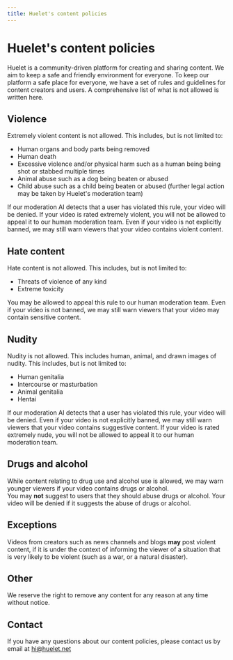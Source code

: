 ```yaml
---
title: Huelet's content policies
---
```


# Huelet's content policies
Huelet is a community-driven platform for creating and sharing content. We aim to keep a safe and friendly environment for everyone. To keep our platform a safe place for everyone, we have a set of rules and guidelines for content creators and users. A comprehensive list of what is not allowed is written here.

## Violence
Extremely violent content is not allowed. This includes, but is not limited to:
 - Human organs and body parts being removed
 - Human death
 - Excessive violence and/or physical harm such as a human being being shot or stabbed multiple times
 - Animal abuse such as a dog being beaten or abused
 - Child abuse such as a child being beaten or abused (further legal action may be taken by Huelet's moderation team)  
  
If our moderation AI detects that a user has violated this rule, your video will be denied. If your video is rated extremely violent, you will not be allowed to appeal it to our human moderation team. Even if your video is not explicitly banned, we may still warn viewers that your video contains violent content.

## Hate content
Hate content is not allowed. This includes, but is not limited to:
 - Threats of violence of any kind
 - Extreme toxicity  
  
You may be allowed to appeal this rule to our human moderation team. Even if your video is not banned, we may still warn viewers that your video may contain sensitive content.

## Nudity
Nudity is not allowed. This includes human, animal, and drawn images of nudity. This includes, but is not limited to:
 - Human genitalia
 - Intercourse or masturbation
 - Animal genitalia
 - Hentai  
  
If our moderation AI detects that a user has violated this rule, your video will be denied. Even if your video is not explicitly banned, we may still warn viewers that your video contains suggestive content. If your video is rated extremely nude, you will not be allowed to appeal it to our human moderation team.
## Drugs and alcohol
While content relating to drug use and alcohol use is allowed, we may warn younger viewers if your video contains drugs or alcohol.  
You may **not** suggest to users that they should abuse drugs or alcohol. Your video will be denied if it suggests the abuse of drugs or alcohol.

## Exceptions
Videos from creators such as news channels and blogs **may** post violent content, if it is under the context of informing the viewer of a situation that is very likely to be violent (such as a war, or a natural disaster).

## Other
We reserve the right to remove any content for any reason at any time without notice.

## Contact
If you have any questions about our content policies, please contact us by email at [hi@huelet.net](mailto:hi@huelet.net)
